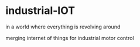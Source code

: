# industrial-IOT

in a world where everything is revolving around 

merging internet of things for industrial motor control 
 
